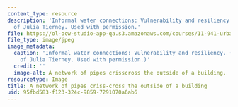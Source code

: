 ```yaml
---
content_type: resource
description: 'Informal water connections: Vulnerability and resiliency. Image courtesy
  of Julia Tierney. Used with permission.'
file: https://ol-ocw-studio-app-qa.s3.amazonaws.com/courses/11-941-urban-climate-adaptation-spring-2011/95fbd583f123324c98597291070a6ab6_11-941s11.jpg
file_type: image/jpeg
image_metadata:
  caption: 'Informal water connections: Vulnerability and resiliency. (Image courtesy
    of Julia Tierney. Used with permission.)'
  credit: ''
  image-alt: A network of pipes crisscross the outside of a building.
resourcetype: Image
title: A network of pipes criss-cross the outside of a building
uid: 95fbd583-f123-324c-9859-7291070a6ab6
---
```


